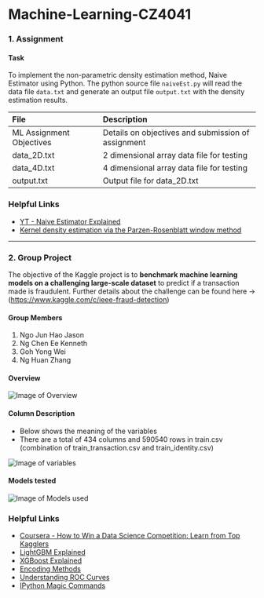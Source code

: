 # Machine-Learning-CZ4041

<h3>1. Assignment</h3>

<h4>Task</h4>

To implement the non-parametric density estimation method, Naive Estimator using Python. The python source file ```naiveEst.py``` will read the data file ```data.txt``` and generate an output file ```output.txt``` with the density estimation results.

| File       | Description           |
| :------------- |:-------------|
| ML Assignment Objectives     | Details on objectives and submission of assignment |
| data_2D.txt | 2 dimensional array data file for testing      |
| data_4D.txt    | 4 dimensional array data file for testing      |
| output.txt    | Output file for data_2D.txt      |

<h3>Helpful Links</h3>

- [YT - Naive Estimator Explained](https://www.youtube.com/watch?v=5xXTFvPor6U)
- [Kernel density estimation via the Parzen-Rosenblatt window method](https://sebastianraschka.com/Articles/2014_kernel_density_est.html)

---

<h3>2. Group Project</h3>

The objective of the Kaggle project is to <b>benchmark machine learning models on a challenging large-scale dataset</b> to predict if a transaction made is fraudulent.
Further details about the challenge can be found here -> (https://www.kaggle.com/c/ieee-fraud-detection)

<h4>Group Members</h4>

1. Ngo Jun Hao Jason
2. Ng Chen Ee Kenneth
3. Goh Yong Wei
4. Ng Huan Zhang


<h4>Overview</h4>

![Image of Overview](https://i.imgur.com/i6aWW4U.jpg)

<h4>Column Description</h4>

- Below shows the meaning of the variables
- There are a total of 434 columns and 590540 rows in train.csv (combination of train_transaction.csv and train_identity.csv)

![Image of variables](https://i.imgur.com/3JoFNI5.jpg)



<h4>Models tested</h4>

![Image of Models used](https://i.imgur.com/7QmgmT9.jpg)

<h3>Helpful Links</h3>

- [Coursera - How to Win a Data Science Competition: Learn from Top Kagglers](https://www.coursera.org/learn/competitive-data-science)
- [LightGBM Explained](https://towardsdatascience.com/lightgbm-800340f21415)
- [XGBoost Explained](https://towardsdatascience.com/xgboost-b736c2ab10ce)
- [Encoding Methods](https://medium.com/data-design/visiting-categorical-features-and-encoding-in-decision-trees-53400fa65931)
- [Understanding ROC Curves](http://www.navan.name/roc/)
- [IPython Magic Commands](https://ipython.readthedocs.io/en/stable/interactive/magics.html)
